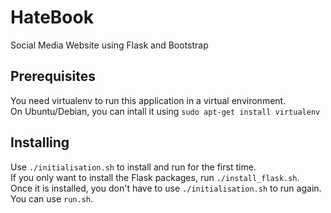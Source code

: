 # HateBook
Social Media Website using Flask and Bootstrap

## Prerequisites
You need virtualenv to run this application in a virtual environment.  
On Ubuntu/Debian, you can intall it using ```sudo apt-get install virtualenv```

## Installing
Use ```./initialisation.sh``` to install and run for the first time.  
If you only want to install the Flask packages, run ```./install_flask.sh```.  
Once it is installed, you don't have to use ```./initialisation.sh``` to run again. You can use ```run.sh```.
